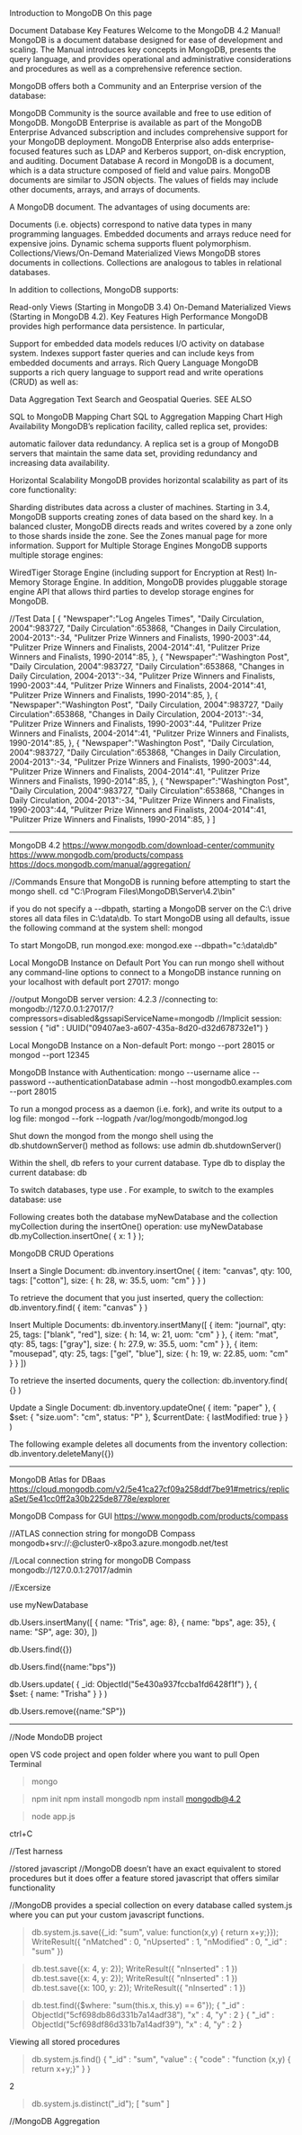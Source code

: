 Introduction to MongoDB
On this page

Document Database
Key Features
Welcome to the MongoDB 4.2 Manual! MongoDB is a document database designed for ease of development and scaling. The Manual introduces key concepts in MongoDB, presents the query language, and provides operational and administrative considerations and procedures as well as a comprehensive reference section.

MongoDB offers both a Community and an Enterprise version of the database:

MongoDB Community is the source available and free to use edition of MongoDB.
MongoDB Enterprise is available as part of the MongoDB Enterprise Advanced subscription and includes comprehensive support for your MongoDB deployment. MongoDB Enterprise also adds enterprise-focused features such as LDAP and Kerberos support, on-disk encryption, and auditing.
Document Database
A record in MongoDB is a document, which is a data structure composed of field and value pairs. MongoDB documents are similar to JSON objects. The values of fields may include other documents, arrays, and arrays of documents.

A MongoDB document.
The advantages of using documents are:

Documents (i.e. objects) correspond to native data types in many programming languages.
Embedded documents and arrays reduce need for expensive joins.
Dynamic schema supports fluent polymorphism.
Collections/Views/On-Demand Materialized Views
MongoDB stores documents in collections. Collections are analogous to tables in relational databases.

In addition to collections, MongoDB supports:

Read-only Views (Starting in MongoDB 3.4)
On-Demand Materialized Views (Starting in MongoDB 4.2).
Key Features
High Performance
MongoDB provides high performance data persistence. In particular,

Support for embedded data models reduces I/O activity on database system.
Indexes support faster queries and can include keys from embedded documents and arrays.
Rich Query Language
MongoDB supports a rich query language to support read and write operations (CRUD) as well as:

Data Aggregation
Text Search and Geospatial Queries.
SEE ALSO

SQL to MongoDB Mapping Chart
SQL to Aggregation Mapping Chart
High Availability
MongoDB’s replication facility, called replica set, provides:

automatic failover
data redundancy.
A replica set is a group of MongoDB servers that maintain the same data set, providing redundancy and increasing data availability.

Horizontal Scalability
MongoDB provides horizontal scalability as part of its core functionality:

Sharding distributes data across a cluster of machines.
Starting in 3.4, MongoDB supports creating zones of data based on the shard key. In a balanced cluster, MongoDB directs reads and writes covered by a zone only to those shards inside the zone. See the Zones manual page for more information.
Support for Multiple Storage Engines
MongoDB supports multiple storage engines:

WiredTiger Storage Engine (including support for Encryption at Rest)
In-Memory Storage Engine.
In addition, MongoDB provides pluggable storage engine API that allows third parties to develop storage engines for MongoDB.

//Test Data
[
{
"Newspaper":"Log Angeles Times",
"Daily Circulation, 2004":983727,
"Daily Circulation":653868,
"Changes in Daily Circulation, 2004-2013":-34,
"Pulitzer Prize Winners and Finalists, 1990-2003":44,
"Pulitzer Prize Winners and Finalists, 2004-2014":41,
"Pulitzer Prize Winners and Finalists, 1990-2014":85,
},
{
"Newspaper":"Washington Post",
"Daily Circulation, 2004":983727,
"Daily Circulation":653868,
"Changes in Daily Circulation, 2004-2013":-34,
"Pulitzer Prize Winners and Finalists, 1990-2003":44,
"Pulitzer Prize Winners and Finalists, 2004-2014":41,
"Pulitzer Prize Winners and Finalists, 1990-2014":85,
},
{
"Newspaper":"Washington Post",
"Daily Circulation, 2004":983727,
"Daily Circulation":653868,
"Changes in Daily Circulation, 2004-2013":-34,
"Pulitzer Prize Winners and Finalists, 1990-2003":44,
"Pulitzer Prize Winners and Finalists, 2004-2014":41,
"Pulitzer Prize Winners and Finalists, 1990-2014":85,
},
{
"Newspaper":"Washington Post",
"Daily Circulation, 2004":983727,
"Daily Circulation":653868,
"Changes in Daily Circulation, 2004-2013":-34,
"Pulitzer Prize Winners and Finalists, 1990-2003":44,
"Pulitzer Prize Winners and Finalists, 2004-2014":41,
"Pulitzer Prize Winners and Finalists, 1990-2014":85,
},
{
"Newspaper":"Washington Post",
"Daily Circulation, 2004":983727,
"Daily Circulation":653868,
"Changes in Daily Circulation, 2004-2013":-34,
"Pulitzer Prize Winners and Finalists, 1990-2003":44,
"Pulitzer Prize Winners and Finalists, 2004-2014":41,
"Pulitzer Prize Winners and Finalists, 1990-2014":85,
}
]


------------------
MongoDB 4.2
https://www.mongodb.com/download-center/community
https://www.mongodb.com/products/compass
https://docs.mongodb.com/manual/aggregation/



//Commands
Ensure that MongoDB is running before attempting to start the mongo shell.
cd "C:\Program Files\MongoDB\Server\4.2\bin"

if you do not specify a --dbpath, starting a MongoDB server on the C:\ drive stores all data files in C:\data\db.
To start MongoDB using all defaults, issue the following command at the system shell:
mongod

To start MongoDB, run mongod.exe:
mongod.exe --dbpath="c:\data\db"

Local MongoDB Instance on Default Port
You can run mongo shell without any command-line options to connect to a MongoDB instance running on your localhost with default port 27017:
mongo

//output
MongoDB server version: 4.2.3
//connecting to: mongodb://127.0.0.1:27017/?compressors=disabled&gssapiServiceName=mongodb
//Implicit session: session { "id" : UUID("09407ae3-a607-435a-8d20-d32d678732e1") }

Local MongoDB Instance on a Non-default Port:
mongo --port 28015
or
mongod --port 12345

MongoDB Instance with Authentication:
mongo --username alice --password --authenticationDatabase admin --host mongodb0.examples.com --port 28015

To run a mongod process as a daemon (i.e. fork), and write its output to a log file:
mongod --fork --logpath /var/log/mongodb/mongod.log

Shut down the mongod from the mongo shell using the db.shutdownServer() method as follows:
use admin
db.shutdownServer()

Within the shell, db refers to your current database. Type db to display the current database:
db

To switch databases, type use <db>. For example, to switch to the examples database:
use <database>

Following creates both the database myNewDatabase and the collection myCollection during the insertOne() operation:
use myNewDatabase
db.myCollection.insertOne( { x: 1 } );

MongoDB CRUD Operations

Insert a Single Document:
db.inventory.insertOne(
   { item: "canvas", qty: 100, tags: ["cotton"], size: { h: 28, w: 35.5, uom: "cm" } }
)

To retrieve the document that you just inserted, query the collection:
db.inventory.find( { item: "canvas" } )

Insert Multiple Documents:
db.inventory.insertMany([
   { item: "journal", qty: 25, tags: ["blank", "red"], size: { h: 14, w: 21, uom: "cm" } },
   { item: "mat", qty: 85, tags: ["gray"], size: { h: 27.9, w: 35.5, uom: "cm" } },
   { item: "mousepad", qty: 25, tags: ["gel", "blue"], size: { h: 19, w: 22.85, uom: "cm" } }
])

To retrieve the inserted documents, query the collection:
db.inventory.find( {} )

Update a Single Document:
db.inventory.updateOne(
   { item: "paper" },
   {
     $set: { "size.uom": "cm", status: "P" },
     $currentDate: { lastModified: true }
   }
)


The following example deletes all documents from the inventory collection:
db.inventory.deleteMany({})

------------------------
MongoDB Atlas for DBaas
https://cloud.mongodb.com/v2/5e41ca27cf09a258ddf7be91#metrics/replicaSet/5e41cc0ff2a30b225de8778e/explorer

MongoDB Compass for GUI
https://www.mongodb.com/products/compass

//ATLAS connection string for mongoDB Compass
mongodb+srv://<username>:<password>@cluster0-x8po3.azure.mongodb.net/test

//Local connection string for mongoDB Compass
mongodb://127.0.0.1:27017/admin


//Excersize

use myNewDatabase

db.Users.insertMany([
   { name: "Tris", age: 8},
   { name: "bps", age: 35},
   { name: "SP", age: 30},
])

db.Users.find({})

db.Users.find({name:"bps"})

db.Users.update(
   { _id: ObjectId("5e430a937fccba1fd6428f1f") },
   {    
     $set: {
       name: "Trisha"
     }
   }
)

db.Users.remove({name:"SP"})

---------------------------------
//Node MondoDB project

open VS code project and open folder where you want to pull
Open Terminal

>mongo

>npm init
>npm install mongodb
>npm install mongodb@4.2

>node app.js

ctrl+C

//Test harness


//stored javascript
//MongoDB doesn’t have an exact equivalent to stored procedures but it does offer a feature stored javascript that offers similar functionality

//MongoDB provides a special collection on every database called system.js where you can put your custom javascript functions.
>db.system.js.save({_id: "sum", value: function(x,y) { return x+y;}});
WriteResult({ "nMatched" : 0, "nUpserted" : 1, "nModified" : 0, "_id" : "sum" })

>db.test.save({x: 4, y: 2});
WriteResult({ "nInserted" : 1 })
>db.test.save({x: 4, y: 2});
WriteResult({ "nInserted" : 1 })
>db.test.save({x: 100, y: 2});
WriteResult({ "nInserted" : 1 })

> db.test.find({$where: "sum(this.x, this.y) == 6"});
{ "_id" : ObjectId("5cf698db86d331b7a14adf38"), "x" : 4, "y" : 2 }
{ "_id" : ObjectId("5cf698df86d331b7a14adf39"), "x" : 4, "y" : 2 }

Viewing all stored procedures
> db.system.js.find()
{ "_id" : "sum", "value" : { "code" : "function (x,y) { return x+y;}" } }


2
> db.system.js.distinct("_id");
[ "sum" ]


//MongoDB Aggregation









